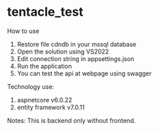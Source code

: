 # tentacle_test
How to use
1. Restore file cdndb in your mssql database
2. Open the solution using VS2022
3. Edit connection string in appsettings.json
4. Run the application
5. You can test the api at webpage using swagger

Technology use:
1. aspnetcore v6.0.22
2. entity framework v7.0.11

Notes: This is backend only without frontend.


